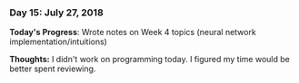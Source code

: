 ### Day 15: July 27, 2018

**Today's Progress**: Wrote notes on Week 4 topics (neural network implementation/intuitions)

**Thoughts:** I didn't work on programming today. I figured my time would be better spent reviewing.

